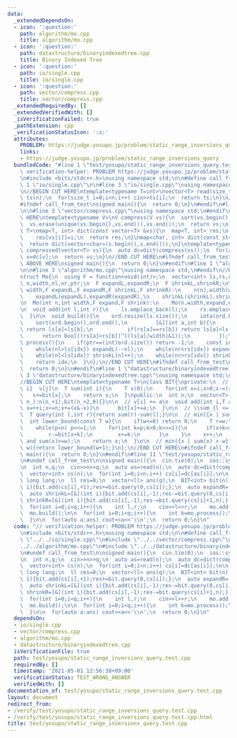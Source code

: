```yaml
---
data:
  _extendedDependsOn:
  - icon: ':question:'
    path: algorithm/mo.cpp
    title: algorithm/mo.cpp
  - icon: ':question:'
    path: datastructure/binaryindexedtree.cpp
    title: Binary Indexed Tree
  - icon: ':question:'
    path: io/single.cpp
    title: io/single.cpp
  - icon: ':question:'
    path: vector/compress.cpp
    title: vector/compress.cpp
  _extendedRequiredBy: []
  _extendedVerifiedWith: []
  _isVerificationFailed: true
  _pathExtension: cpp
  _verificationStatusIcon: ':x:'
  attributes:
    PROBLEM: https://judge.yosupo.jp/problem/static_range_inversions_query
    links:
    - https://judge.yosupo.jp/problem/static_range_inversions_query
  bundledCode: "#line 1 \"test/yosupo/static_range_inversions_query.test.cpp\"\n//\
    \ verification-helper: PROBLEM https://judge.yosupo.jp/problem/static_range_inversions_query\n\
    \n#include <bits/stdc++.h>\nusing namespace std;\n\n#define call_from_test\n#line\
    \ 1 \"io/single.cpp\"\n\n#line 3 \"io/single.cpp\"\nusing namespace std;\n#endif\n\
    \n//BEGIN CUT HERE\ntemplate<typename T=int>\nvector<T> read(size_t n){\n  vector<T>\
    \ ts(n);\n  for(size_t i=0;i<n;i++) cin>>ts[i];\n  return ts;\n}\n//END CUT HERE\n\
    #ifndef call_from_test\nsigned main(){\n  return 0;\n}\n#endif\n#line 1 \"vector/compress.cpp\"\
    \n\n#line 3 \"vector/compress.cpp\"\nusing namespace std;\n#endif\n\n//BEGIN CUT\
    \ HERE\ntemplate<typename V>\nV compress(V vs){\n  sort(vs.begin(),vs.end());\n\
    \  vs.erase(unique(vs.begin(),vs.end()),vs.end());\n  return vs;\n}\ntemplate<typename\
    \ T>\nmap<T, int> dict(const vector<T> &vs){\n  map<T, int> res;\n  for(int i=0;i<(int)vs.size();i++)\n\
    \    res[vs[i]]=i;\n  return res;\n}\nmap<char, int> dict(const string &s){\n\
    \  return dict(vector<char>(s.begin(),s.end()));\n}\ntemplate<typename T>\nvector<T>\
    \ compressed(vector<T> vs){\n  auto dc=dict(compress(vs));\n  for(auto &v:vs)\
    \ v=dc[v];\n  return vs;\n}\n//END CUT HERE\n#ifndef call_from_test\n//INSERT\
    \ ABOVE HERE\nsigned main(){\n  return 0;\n}\n#endif\n#line 1 \"algorithm/mo.cpp\"\
    \n\n#line 3 \"algorithm/mo.cpp\"\nusing namespace std;\n#endif\n//BEGIN CUT HERE\n\
    struct Mo{\n  using F = function<void(int)>;\n  vector<int> ls,rs,ord;\n  int\
    \ n,width,nl,nr,ptr;\n  F expandL,expandR;\n  F shrinkL,shrinkR;\n\n  Mo(int n,int\
    \ width,F expandL,F expandR,F shrinkL,F shrinkR):\n    n(n),width(width),nl(0),nr(0),ptr(0),\n\
    \    expandL(expandL),expandR(expandR),\n    shrinkL(shrinkL),shrinkR(shrinkR){}\n\
    \n  Mo(int n,int width,F expand,F shrink):\n    Mo(n,width,expand,expand,shrink,shrink){}\n\
    \n  void add(int l,int r){\n    ls.emplace_back(l);\n    rs.emplace_back(r);\n\
    \  }\n\n  void build(){\n    ord.resize(ls.size());\n    iota(ord.begin(),ord.end(),0);\n\
    \    sort(ord.begin(),ord.end(),\n         [&](int a,int b){\n           if(ls[a]/width!=ls[b]/width)\
    \ return ls[a]<ls[b];\n           if(rs[a]==rs[b]) return ls[a]<ls[b];\n     \
    \      return bool((rs[a]<rs[b])^((ls[a]/width)&1));\n         });\n  }\n\n  int\
    \ process(){\n    if(ptr==(int)ord.size()) return -1;\n    const int idx=ord[ptr++];\n\
    \    while(nl>ls[idx]) expandL(--nl);\n    while(nr<rs[idx]) expandR(nr++);\n\
    \    while(nl<ls[idx]) shrinkL(nl++);\n    while(nr>rs[idx]) shrinkR(--nr);\n\
    \    return idx;\n  }\n};\n//END CUT HERE\n#ifndef call_from_test\nsigned main(){\n\
    \  return 0;\n}\n#endif\n#line 1 \"datastructure/binaryindexedtree.cpp\"\n\n#line\
    \ 3 \"datastructure/binaryindexedtree.cpp\"\nusing namespace std;\n#endif\n\n\
    //BEGIN CUT HERE\ntemplate<typename T>\nclass BIT{\nprivate:\n  // \\sum_{j <\
    \ i}  v[j]\n  T sum(int i){\n    T s(0);\n    for(int x=i;x>0;x-=(x&-x))\n   \
    \   s+=bit[x];\n    return s;\n  }\npublic:\n  int n;\n  vector<T> bit;\n  BIT(int\
    \ n_):n(n_+1),bit(n_+2,0){}\n\n  // v[i] += a\n  void add(int i,T a){\n    for(int\
    \ x=++i;x<=n;x+=(x&-x))\n      bit[x]+=a;\n  }\n\n  // \\sum_{l <= i < r} v[i]\n\
    \  T query(int l,int r){return sum(r)-sum(l);}\n\n  // min({x | sum(x) >= w})\n\
    \  int lower_bound(const T w){\n    if(w<=0) return 0;\n    T r=w;\n    int x=0,p=1;\n\
    \    while(p<n) p<<=1;\n    for(int k=p;k>0;k>>=1){\n      if(x+k<=n and bit[x+k]<r){\n\
    \        r-=bit[x+k];\n        x+=k;\n      }\n    }\n    x++;\n    assert(sum(x-1)<w\
    \ and sum(x)>=w);\n    return x;\n  }\n\n  // min({x | sum(x) > w})\n  int upper_bound(T\
    \ w){return lower_bound(w+1);}\n};\n//END CUT HERE\n#ifndef call_from_test\nsigned\
    \ main(){\n  return 0;\n}\n#endif\n#line 11 \"test/yosupo/static_range_inversions_query.test.cpp\"\
    \n#undef call_from_test\n\nsigned main(){\n  cin.tie(0);\n  ios::sync_with_stdio(0);\n\
    \n  int n,q;\n  cin>>n>>q;\n  auto as=read(n);\n  auto dc=dict(compress(as));\n\
    \  vector<int> cs(n);\n  for(int i=0;i<n;i++) cs[i]=dc[as[i]];\n\n  using ll =\
    \ long long;\n  ll res=0;\n  vector<ll> ans(q);\n  BIT<int> bit(n);\n  auto expandL=[&](int\
    \ i){bit.add(cs[i],+1);res+=bit.query(0,cs[i]);};\n  auto expandR=[&](int i){bit.add(cs[i],+1);res+=bit.query(cs[i]+1,n);};\n\
    \  auto shrinkL=[&](int i){bit.add(cs[i],-1);res-=bit.query(0,cs[i]);};\n  auto\
    \ shrinkR=[&](int i){bit.add(cs[i],-1);res-=bit.query(cs[i]+1,n);};\n\n  Mo mo(n,400,expandL,expandR,shrinkL,shrinkR);\n\
    \  for(int i=0;i<q;i++){\n    int l,r;\n    cin>>l>>r;\n    mo.add(l,r);\n  }\n\
    \  mo.build();\n\n  for(int i=0;i<q;i++){\n    int k=mo.process();\n    ans[k]=res;\n\
    \  }\n\n  for(auto a:ans) cout<<a<<'\\n';\n  return 0;\n}\n"
  code: "// verification-helper: PROBLEM https://judge.yosupo.jp/problem/static_range_inversions_query\n\
    \n#include <bits/stdc++.h>\nusing namespace std;\n\n#define call_from_test\n#include\
    \ \"../../io/single.cpp\"\n#include \"../../vector/compress.cpp\"\n#include \"\
    ../../algorithm/mo.cpp\"\n#include \"../../datastructure/binaryindexedtree.cpp\"\
    \n#undef call_from_test\n\nsigned main(){\n  cin.tie(0);\n  ios::sync_with_stdio(0);\n\
    \n  int n,q;\n  cin>>n>>q;\n  auto as=read(n);\n  auto dc=dict(compress(as));\n\
    \  vector<int> cs(n);\n  for(int i=0;i<n;i++) cs[i]=dc[as[i]];\n\n  using ll =\
    \ long long;\n  ll res=0;\n  vector<ll> ans(q);\n  BIT<int> bit(n);\n  auto expandL=[&](int\
    \ i){bit.add(cs[i],+1);res+=bit.query(0,cs[i]);};\n  auto expandR=[&](int i){bit.add(cs[i],+1);res+=bit.query(cs[i]+1,n);};\n\
    \  auto shrinkL=[&](int i){bit.add(cs[i],-1);res-=bit.query(0,cs[i]);};\n  auto\
    \ shrinkR=[&](int i){bit.add(cs[i],-1);res-=bit.query(cs[i]+1,n);};\n\n  Mo mo(n,400,expandL,expandR,shrinkL,shrinkR);\n\
    \  for(int i=0;i<q;i++){\n    int l,r;\n    cin>>l>>r;\n    mo.add(l,r);\n  }\n\
    \  mo.build();\n\n  for(int i=0;i<q;i++){\n    int k=mo.process();\n    ans[k]=res;\n\
    \  }\n\n  for(auto a:ans) cout<<a<<'\\n';\n  return 0;\n}\n"
  dependsOn:
  - io/single.cpp
  - vector/compress.cpp
  - algorithm/mo.cpp
  - datastructure/binaryindexedtree.cpp
  isVerificationFile: true
  path: test/yosupo/static_range_inversions_query.test.cpp
  requiredBy: []
  timestamp: '2021-05-01 12:56:38+09:00'
  verificationStatus: TEST_WRONG_ANSWER
  verifiedWith: []
documentation_of: test/yosupo/static_range_inversions_query.test.cpp
layout: document
redirect_from:
- /verify/test/yosupo/static_range_inversions_query.test.cpp
- /verify/test/yosupo/static_range_inversions_query.test.cpp.html
title: test/yosupo/static_range_inversions_query.test.cpp
---
```

